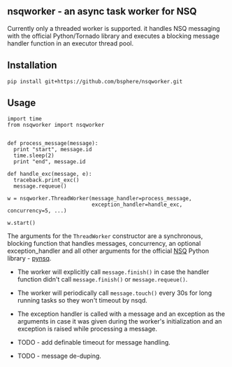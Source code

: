 nsqworker - an async task worker for NSQ
----------------------------------------

Currently only a threaded worker is supported.
it handles NSQ messaging with the official Python/Tornado library and executes a blocking message handler function in an executor thread pool.

Installation
------------
`pip install git+https://github.com/bsphere/nsqworker.git`

Usage
-----
```
import time
from nsqworker import nsqworker


def process_message(message):
  print "start", message.id
  time.sleep(2)
  print "end", message.id

def handle_exc(message, e):
  traceback.print_exc()
  message.requeue()

w = nsqworker.ThreadWorker(message_handler=process_message,
                           exception_handler=handle_exc, concurrency=5, ...)

w.start()
```

The arguments for the `ThreadWorker` constructor are a synchronous, blocking function that handles messages, concurrency, an optional exception_handler and all other arguments for the official [NSQ](http://nsq.io) Python library - [pynsq](https://pynsq.readthedocs.org).

* The worker will explicitly call `message.finish()` in case the handler function didn't call `message.finish()` or `message.requeue()`.

* The worker will periodically call `message.touch()` every 30s for long running tasks so they won't timeout by nsqd.

* The exception handler is called with a message and an exception as the arguments in case it was given during the worker's initialization and an exception is raised while processing a message.

* TODO - add definable timeout for message handling.

* TODO - message de-duping.
